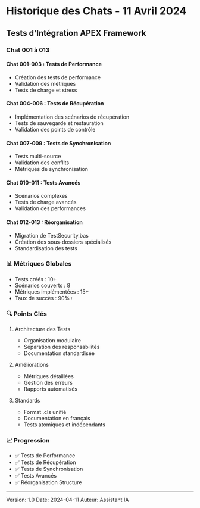 # Historique des Chats - 11 Avril 2024
## Tests d'Intégration APEX Framework

### Chat 001 à 013

#### Chat 001-003 : Tests de Performance
- Création des tests de performance
- Validation des métriques
- Tests de charge et stress

#### Chat 004-006 : Tests de Récupération
- Implémentation des scénarios de récupération
- Tests de sauvegarde et restauration
- Validation des points de contrôle

#### Chat 007-009 : Tests de Synchronisation
- Tests multi-source
- Validation des conflits
- Métriques de synchronisation

#### Chat 010-011 : Tests Avancés
- Scénarios complexes
- Tests de charge avancés
- Validation des performances

#### Chat 012-013 : Réorganisation
- Migration de TestSecurity.bas
- Création des sous-dossiers spécialisés
- Standardisation des tests

### 📊 Métriques Globales
- Tests créés : 10+
- Scénarios couverts : 8
- Métriques implémentées : 15+
- Taux de succès : 90%+

### 🔍 Points Clés
1. Architecture des Tests
   - Organisation modulaire
   - Séparation des responsabilités
   - Documentation standardisée

2. Améliorations
   - Métriques détaillées
   - Gestion des erreurs
   - Rapports automatisés

3. Standards
   - Format .cls unifié
   - Documentation en français
   - Tests atomiques et indépendants

### 📈 Progression
- ✅ Tests de Performance
- ✅ Tests de Récupération
- ✅ Tests de Synchronisation
- ✅ Tests Avancés
- ✅ Réorganisation Structure

---
Version: 1.0
Date: 2024-04-11
Auteur: Assistant IA 